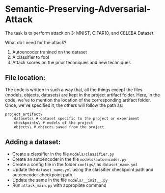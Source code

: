 # Semantic-Preserving-Adversarial-Attack

The task is to perform attack on 3: MNIST, CIFAR10, and CELEBA Dataset.

What do I need for the attack?
1. Autoencoder tranined on the dataset
2. A classifier to fool
3. Attack scores on the prior techniques and new techniques

## File location:

The code is written in such a way that, all the things except the files (models, objects, datasets) are kept in the project artifact folder. Here, in the code, we've to mention the location of the corresponding artifact folder. Once, we've specified it, the others will follow the path as:

```
project_artifact\
    datasets\ # dataset specific to the project or experiment
    checkpoints\ # models of the project
    objects\ # objects saved from the project
```

## Adding a dataset:
- Create a classifier in the file ```models/classifier.py```
- Create an autoencoder in the file ```models/autoencoder.py```
- Create a config file in the folder ```configs/``` as ```dataset_name.yml```
- Update the ```dataset_name.yml``` using the classifier checkpoint path and autoencoder checkpoint path.
- Update the same in the file ```models/__init__.py```
- Run ```attack_main.py``` with appropiate command